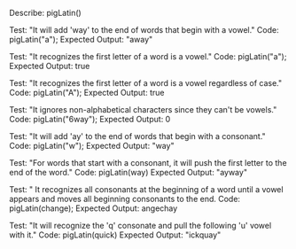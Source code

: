 Describe: pigLatin()

Test: "It will add 'way' to the end of words that begin with a vowel."
Code: pigLatin("a");
Expected Output: "away"

Test: "It recognizes the first letter of a word is a vowel."
Code: pigLatin("a");
Expected Output: true

Test: "It recognizes the first letter of a word is a vowel regardless of case."
Code: pigLatin("A");
Expected Output: true

Test: "It ignores non-alphabetical characters since they can't be vowels."
Code: pigLatin("6way");
Expected Output: 0

Test: "It will add 'ay' to the end of words that begin with a consonant."
Code: pigLatin("w");
Expected Output: "way"

Test: "For words that start with a consonant, it will push the first letter to the end of the word."
Code: pigLatin(way)
Expected Output: "ayway"

Test: " It recognizes all consonants at the beginning of a word until a vowel appears and moves all beginning consonants to the end.
Code: pigLatin(change);
Expected Output: angechay

Test: "It will recognize the 'q' consonate and pull the following 'u' vowel with it."
Code: pigLatin(quick)
Expected Output: "ickquay"